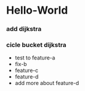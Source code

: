 # Hello-World
### add dijkstra
###  cicle bucket dijkstra

- test to feature-a
- fix-b
- feature-c
- feature-d
- add more about feature-d
